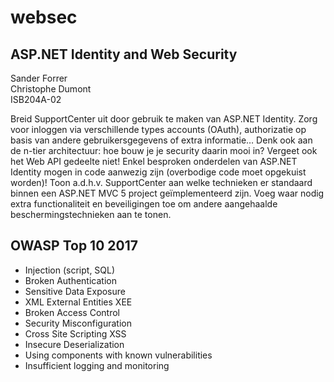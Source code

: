 # websec
## ASP.NET Identity and Web Security  
  
Sander Forrer  
Christophe Dumont  
ISB204A-02  
  
  
Breid SupportCenter uit door gebruik te maken van ASP.NET Identity.
Zorg voor inloggen via verschillende types accounts (OAuth), authorizatie op basis van andere gebruikersgegevens of extra informatie…
Denk ook aan de n-tier architectuur: hoe bouw je je security daarin mooi in? Vergeet ook het Web API gedeelte niet! Enkel besproken onderdelen van ASP.NET Identity mogen in code aanwezig zijn (overbodige code moet opgekuist worden)!
Toon a.d.h.v. SupportCenter aan welke technieken er standaard binnen een ASP.NET MVC 5 project geïmplementeerd zijn.
Voeg waar nodig extra functionaliteit en beveiligingen toe om andere aangehaalde beschermingstechnieken aan te tonen.  
  
  
## OWASP Top 10 2017
* Injection (script, SQL)
* Broken Authentication
* Sensitive Data Exposure
* XML External Entities XEE
* Broken Access Control
* Security Misconfiguration
* Cross Site Scripting XSS
* Insecure Deserialization
* Using components with known vulnerabilities
* Insufficient logging and monitoring